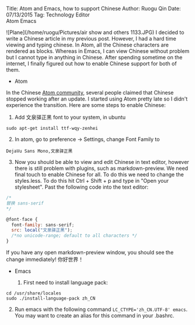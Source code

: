 Title: Atom and Emacs, how to support Chinese
Author: Ruogu Qin
Date: 07/13/2015
Tag: Technology
     Editor  
     Atom
     Emacs

![Plane](/home/ruogu/Pictures/air show and others 1133.JPG)
I decided to write a Chinese article in my previous post. However, I had a hard time viewing and typing chinese. In Atom, all the Chinese characters are rendered as blocks. Whereas in Emacs, I can view Chinese without problem but I cannot type in anything in Chinese. After spending sometime on the internet, I finally figured out how to enable Chinese support for both of them.

* Atom

In the Chinese [Atom community](http://atom-china.org), several people claimed that Chinese stopped working after an update. I started using Atom pretty late so I didn't experience the transition. Here are some steps to enable Chinese:

  1) Add 文泉驿正黑 font to your system, in ubuntu

~~~~
sudo apt-get install ttf-wqy-zenhei
~~~~

  2) In atom, go to preference -> Settings, change Font Family to

~~~~
DejaVu Sans Mono,文泉驿正黑
~~~~

  3) Now you should be able to view and edit Chinese in text editor, however there is still problem with plugins, such as markdown-preview. We need final touch to enable Chinese for all. To do this we need to change the styles.less. To do this hit Ctrl + Shift + p and type in "Open your stylesheet". Past the following code into the text editor:

~~~~.js
/*
替换 sans-serif
*/

@font-face {
  font-family: sans-serif;
  src: local("文泉驿正黑");
  /*no unicode-range; default to all characters */
}
~~~~
If you have any open markdown-preview window, you should see the change immediately!
你好世界！

* Emacs

  1) First need to install language pack:

~~~~
cd /usr/share/locales
sudo ./install-language-pack zh_CN
~~~~
  2) Run emacs with the following command `LC_CTYPE='zh_CN.UTF-8' emacs`. You may want to create an alias for this command in your .bashrc.
